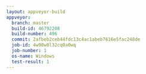 ```yaml
---
layout: appveyor-build
appveyor:
  branch: master
  build-id: 46792208
  build-number: 496
  commit: 2afbeb2ceb44fdc13c4ac1abeb7616e5fac248de
  job-id: 4w98w8l32cq0a0wq
  job-number: 1
  os-name: Windows
  test-result: 1
---
```

